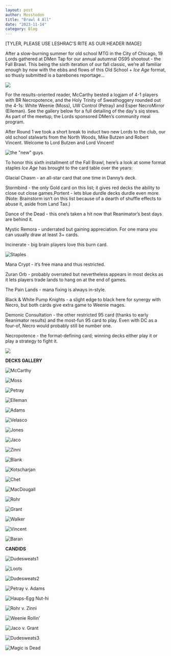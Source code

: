 ```yaml
---
layout: post
author: Mosstodon
title: "Brawl 4 All"
date: "2023-11-14"
category: Blog
---
```


[TYLER, PLEASE USE LESHRAC'S RITE AS OUR HEADER IMAGE]

After a slow-burning summer for old school MTG in the City of Chicago, 19 Lords gathered at DMen Tap for our annual autumnal OS95 shootout - the Fall Brawl. This being the sixth iteration of our fall classic, we’re all familiar enough by now with the ebbs and flows of this Old School + _Ice Age_ format, so thusly submitted is a barebones reportage...

![](assets/images/fallbrawl6/fb6.jpeg)

For the results-oriented reader, McCarthy bested a logjam of 4-1 players with BR Necropotence, and the Holy Trinity of Sweathoggery rounded out the 4-1s: White Weenie (Moss), UW Control (Petray) and Esper NecroMirror (Elleman). See the gallery below for a full detailing of the day's siq stews. As part of the meetup, the Lords sponsored DMen’s community meal program.

After Round 1 we took a short break to induct two new Lords to the club, our old school stalwarts from the North Woods, Mike Butzen and Robert Vincent. Welcome to Lord Butzen and Lord Vincent!

![the "new" guys](/assets/images/fallbrawl6/newlords.jpg)

To honor this sixth installment of the Fall Brawl, here’s a look at some format staples _Ice Age_ has brought to the card table over the years:

Glacial Chasm - an all-star card that one time in Danny’s deck.

Stormbind - the only Gold card on this list; it gives red decks the ability to close out close games.Portent - lets blue durdle decks durdle even more. (Note: Brainstorm isn’t on this list because of a dearth of shuffle effects to abuse it, aside from Land Tax.) 

Dance of the Dead - this one’s taken a hit now that Reanimator’s best days are behind it.

Mystic Remora - underrated but gaining appreciation. For one mana you can usually draw at least 3+ cards.

Incinerate - big brain players love this burn card.

![Staples](/assets/images/fallbrawl6/staples.jpg)
   
Mana Crypt - it’s free mana and thus restricted.

Zuran Orb - probably overrated but nevertheless appears in most decks as it lets players trade lands to hang on at the end of games.

The Pain Lands - mana fixing is always in-style.

Black & White Pump Knights - a slight edge to black here for synergy with Necro, but both cards give extra game to Weenie mages.

Demonic Consultation - the other restricted 95 card (thanks to early Reanimator results) and the most-fun 95 card to play. Even with DC as a four-of, Necro would probably still be number one.

Necropotence - the format-defining card; winning decks either play it or play a strategy to fight it.

![](/assets/images/fallbrawl6/standings.jpg)

**DECKS GALLERY**

![McCarthy](/assets/images/fallbrawl6/fallbrawl6decklists/01mccarthy.jpg)

![Moss](/assets/images/fallbrawl6/fallbrawl6decklists/02moss.jpg)

![Petray](/assets/images/fallbrawl6/fallbrawl6decklists/03petray.jpg)

![Elleman](/assets/images/fallbrawl6/fallbrawl6decklists/04elleman.jpg)

![Adams](/assets/images/fallbrawl6/fallbrawl6decklists/05adams.jpg)

![Velasco](/assets/images/fallbrawl6/fallbrawl6decklists/06velasco.jpg)

![Jones](/assets/images/fallbrawl6/fallbrawl6decklists/07jones.jpg)

![Jaco](/assets/images/fallbrawl6/fallbrawl6decklists/08jaco.jpg)

![Zinni](/assets/images/fallbrawl6/fallbrawl6decklists/09zinni.jpg/)

![Blank](/assets/images/fallbrawl6/fallbrawl6decklists/10blank.jpg/)

![Kotscharjan](/assets/images/fallbrawl6/fallbrawl6decklists/11kotscharjan.jpg/)

![Chet](/assets/images/fallbrawl6/fallbrawl6decklists/12chet.jpg/)

![MacDougall](/assets/images/fallbrawl6/fallbrawl6decklists/13macdougall.jpg/)

![Rohr](/assets/images/fallbrawl6/fallbrawl6decklists/14rohr.jpg/)

![Grant](/assets/images/fallbrawl6/fallbrawl6decklists/15grant.jpg/)

![Walker](/assets/images/fallbrawl6/fallbrawl6decklists/16walker.jpg/)

![Vincent](/assets/images/fallbrawl6/fallbrawl6decklists/18vincent.JPG/)

![Baran](/assets/images/fallbrawl6/fallbrawl6decklists/19baran.JPG/)

**CANDIDS**

![Dudesweats1](/assets/images/fallbrawl6/dudes1.jpg/)

![Loots](/assets/images/fallbrawl6/loots.jpg)

![Dudesweats2](/assets/images/fallbrawl6/dudes2.jpg/)

![Petray v. Adams](/assets/images/fallbrawl6/petrayadams.jpg/)

![Haups-Egg Nut-hi](/assets/images/fallbrawl6/haups.jpg/)

![Rohr v. Zinni](/assets/images/fallbrawl6/rohrzinni.jpg/)

![Weenie Rollin'](/assets/images/fallbrawl6/weenie.jpg/)

![Jaco v. Grant](/assets/images/fallbrawl6/jacogrant.jpg/)

![Dudesweats3](/assets/images/fallbrawl6/pregame.jpg/)

![Magic is Dead](/assets/images/fallbrawl6/magicisdead.jpg/)
